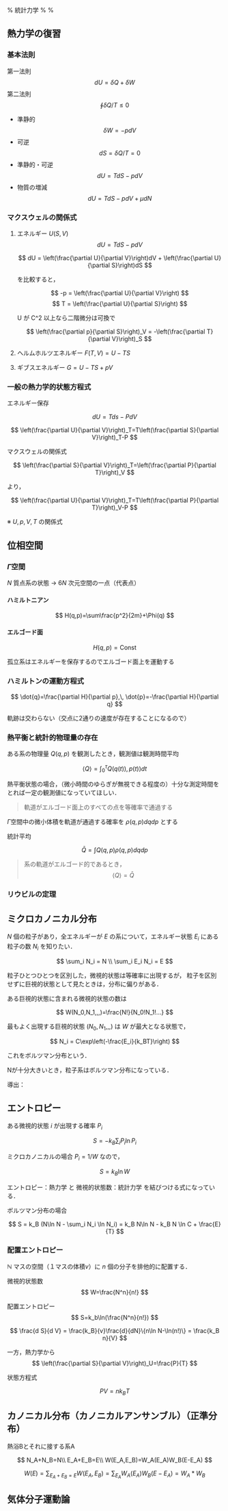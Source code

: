 % 統計力学
%
%



## 熱力学の復習

### 基本法則

第一法則 
$$ dU = δQ + δW $$
第二法則 
$$ \oint δQ/T \leq 0 $$

- 準静的 
  $$ δW = -pdV $$
- 可逆 
  $$ dS = δQ/T = 0 $$
- 準静的・可逆 
  $$ dU = TdS - pdV $$
- 物質の増減 
  $$ dU = TdS - pdV + \mu dN $$

### マクスウェルの関係式

1. エネルギー $U(S,V)$
   $$ dU = TdS - pdV $$

   $$
   dU = \left(\frac{\partial U}{\partial V}\right)dV + \left(\frac{\partial U}{\partial S}\right)dS
   $$

   を比較すると，

   $$ -p = \left(\frac{\partial U}{\partial V}\right) $$
   $$ T = \left(\frac{\partial U}{\partial S}\right) $$

   U が C^2 以上なら二階微分は可換で

   $$
   \left(\frac{\partial p}{\partial S}\right)_V = -\left(\frac{\partial T}{\partial V}\right)_S
   $$

2. ヘルムホルツエネルギー $F(T,V) = U - TS$
3. ギブスエネルギー $G = U - TS + pV$

### 一般の熱力学的状態方程式

エネルギー保存

$$
dU=Tds-PdV
$$

$$
\left(\frac{\partial U}{\partial V}\right)_T=T\left(\frac{\partial S}{\partial V}\right)_T-P
$$

マクスウェルの関係式

$$
\left(\frac{\partial S}{\partial V}\right)_T=\left(\frac{\partial P}{\partial T}\right)_V
$$

より，

$$
\left(\frac{\partial U}{\partial V}\right)_T=T\left(\frac{\partial P}{\partial T}\right)_V-P
$$

※ $U,p,V,T$ の関係式


## 位相空間

### $\Gamma$空間

$N$ 質点系の状態 → $6N$ 次元空間の一点（代表点）

#### ハミルトニアン

$$
H(q,p)=\sum\frac{p^2}{2m}+\Phi(q)
$$

#### エルゴード面

$$
H(q,p)=\mathrm{Const}
$$

孤立系はエネルギーを保存するのでエルゴード面上を運動する

### ハミルトンの運動方程式

$$
\dot{q}=\frac{\partial H}{\partial p},\, \dot{p}=-\frac{\partial H}{\partial q}
$$

軌跡は交わらない（交点に2通りの速度が存在することになるので）

### 熱平衡と統計的物理量の存在

ある系の物理量 $Q(q,p)$ を観測したとき，観測値は観測時間平均

$$
\langle Q \rangle = \int_0^\tau Q(q(t)),p(t)) dt
$$

熱平衡状態の場合，（微小時間のゆらぎが無視できる程度の）十分な測定時間をとれば一定の観測値になっていてほしい．

> 軌道がエルゴード面上のすべての点を等確率で通過する

$\Gamma$空間中の微小体積を軌道が通過する確率を $\rho(q,p)dqdp$ とする

統計平均

$$
\bar{Q}=\int Q(q,p)\rho(q,p) dqdp
$$

> 系の軌道がエルゴード的であるとき，
> $$
> \langle Q \rangle=\bar{Q}
> $$

### リウビルの定理




## ミクロカノニカル分布

$N$ 個の粒子があり，全エネルギーが $E$ の系について，エネルギー状態 $E_i$ にある粒子の数 $N_i$ を知りたい．

$$
\sum_i N_i  = N \\
\sum_i E_i N_i  = E
$$

粒子ひとつひとつを区別した，微視的状態は等確率に出現するが， 
粒子を区別せずに巨視的状態として見たときは，分布に偏りがある．

ある巨視的状態に含まれる微視的状態の数は

$$
W(N_0,N_1,,,)=\frac{N!}{N_0!N_1!...}
$$

最もよく出現する巨視的状態 $(N_0,N_1,,,)$ は $W$ が最大となる状態で，

$$
N_i = C\exp\left(-\frac{E_i}{k_BT}\right)
$$

これをボルツマン分布という．

Nが十分大きいとき，粒子系はボルツマン分布になっている．

導出：

## エントロピー

ある微視的状態 $i$ が出現する確率 $P_i$

$$
S=-k_B\sum_i P_i\ln P_i
$$

ミクロカノニカルの場合 $P_i=1/W$ なので，

$$
S=k_B\ln W
$$

エントロピー：熱力学 と 微視的状態数：統計力学 を結びつける式になっている．

ボルツマン分布の場合

$$
S = k_B (N\ln N - \sum_i N_i \ln N_i) = k_B N\ln N - k_B N \ln C + \frac{E}{T}
$$

### 配置エントロピー

$\mathbb{N}$ マスの空間（１マスの体積$v$）に $n$ 個の分子を排他的に配置する．

微視的状態数
$$
W=\frac{N^n}{n!}
$$

配置エントロピー
$$
S=k_b\ln(\frac{N^n}{n!})
$$

$$
\frac{d S}{d V} = \frac{k_B}{v}\frac{d}{dN}\{n\ln N-\ln(n!)\} = \frac{k_B n}{V}
$$

一方，熱力学から
$$
\left(\frac{\partial S}{\partial V}\right)_U=\frac{P}{T}
$$

状態方程式

$$
PV=nk_BT
$$

## カノニカル分布（カノニカルアンサンブル）（正準分布）

熱浴Bとそれに接する系A

$$
N_A+N_B=N\\
E_A+E_B=E\\
W(E_A,E_B)=W_A(E_A)W_B(E-E_A)
$$

$$
W(E)=\sum_{E_A+E_B=E}W(E_A,E_B)=\sum_{E_A}W_A(E_A)W_B(E-E_A)=W_A*W_B
$$

## 気体分子運動論


